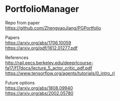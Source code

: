 # PortfolioManager

Repo from paper  
https://github.com/ZhengyaoJiang/PGPortfolio  

Papers  
https://arxiv.org/abs/1706.10059  
https://arxiv.org/pdf/1612.01277.pdf  

References  
http://rail.eecs.berkeley.edu/deeprlcourse-fa17/f17docs/lecture_5_actor_critic_pdf.pdf  
https://www.tensorflow.org/agents/tutorials/0_intro_rl   



Future options  
https://arxiv.org/abs/1808.09940   
https://arxiv.org/abs/2002.05780  
